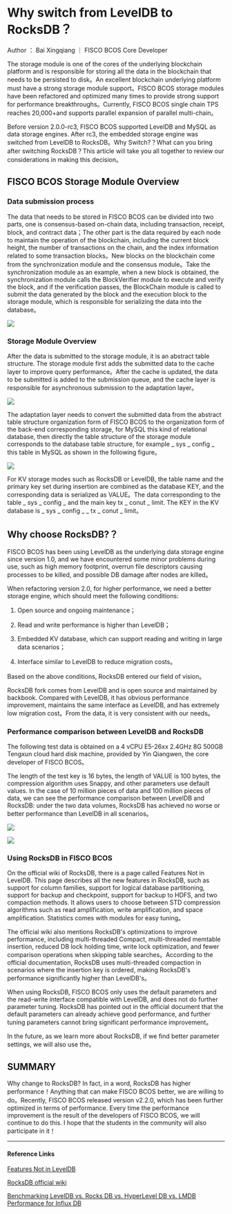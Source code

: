 # Why switch from LevelDB to RocksDB？

Author ： Bai Xingqiang ｜ FISCO BCOS Core Developer

The storage module is one of the cores of the underlying blockchain platform and is responsible for storing all the data in the blockchain that needs to be persisted to disk。An excellent blockchain underlying platform must have a strong storage module support。FISCO BCOS storage modules have been refactored and optimized many times to provide strong support for performance breakthroughs。Currently, FISCO BCOS single chain TPS reaches 20,000+and supports parallel expansion of parallel multi-chain。

Before version 2.0.0-rc3, FISCO BCOS supported LevelDB and MySQL as data storage engines. After rc3, the embedded storage engine was switched from LevelDB to RocksDB。Why Switch?？What can you bring after switching RocksDB？This article will take you all together to review our considerations in making this decision。

## FISCO BCOS Storage Module Overview

### Data submission process

The data that needs to be stored in FISCO BCOS can be divided into two parts, one is consensus-based on-chain data, including transaction, receipt, block, and contract data；The other part is the data required by each node to maintain the operation of the blockchain, including the current block height, the number of transactions on the chain, and the index information related to some transaction blocks。New blocks on the blockchain come from the synchronization module and the consensus module。Take the synchronization module as an example, when a new block is obtained, the synchronization module calls the BlockVerifier module to execute and verify the block, and if the verification passes, the BlockChain module is called to submit the data generated by the block and the execution block to the storage module, which is responsible for serializing the data into the database。

![](../../../../images/articles/why_switch_to_rocksdb/IMG_5305.PNG)

### Storage Module Overview

After the data is submitted to the storage module, it is an abstract table structure. The storage module first adds the submitted data to the cache layer to improve query performance。After the cache is updated, the data to be submitted is added to the submission queue, and the cache layer is responsible for asynchronous submission to the adaptation layer。

![](../../../../images/articles/why_switch_to_rocksdb/IMG_5306.PNG)

The adaptation layer needs to convert the submitted data from the abstract table structure organization form of FISCO BCOS to the organization form of the back-end corresponding storage, for MySQL this kind of relational database, then directly the table structure of the storage module corresponds to the database table structure, for example _ sys _ config _ this table in MySQL as shown in the following figure。

![](../../../../images/articles/why_switch_to_rocksdb/IMG_5307.PNG)

For KV storage modes such as RocksDB or LevelDB, the table name and the primary key set during insertion are combined as the database KEY, and the corresponding data is serialized as VALUE。The data corresponding to the table _ sys _ config _ and the main key tx _ conut _ limit. The KEY in the KV database is _ sys _ config _ _ tx _ conut _ limit。

## Why choose RocksDB?？

FISCO BCOS has been using LevelDB as the underlying data storage engine since version 1.0, and we have encountered some minor problems during use, such as high memory footprint, overrun file descriptors causing processes to be killed, and possible DB damage after nodes are killed。

When refactoring version 2.0, for higher performance, we need a better storage engine, which should meet the following conditions:

1. Open source and ongoing maintenance；

2. Read and write performance is higher than LevelDB；

3. Embedded KV database, which can support reading and writing in large data scenarios；

4. Interface similar to LevelDB to reduce migration costs。 

Based on the above conditions, RocksDB entered our field of vision。

RocksDB fork comes from LevelDB and is open source and maintained by backbook. Compared with LevelDB, it has obvious performance improvement, maintains the same interface as LevelDB, and has extremely low migration cost。From the data, it is very consistent with our needs。 

### Performance comparison between LevelDB and RocksDB

The following test data is obtained on a 4 vCPU E5-26xx 2.4GHz 8G 500GB Tengxun cloud hard disk machine, provided by Yin Qiangwen, the core developer of FISCO BCOS。

The length of the test key is 16 bytes, the length of VALUE is 100 bytes, the compression algorithm uses Snappy, and other parameters use default values. In the case of 10 million pieces of data and 100 million pieces of data, we can see the performance comparison between LevelDB and RocksDB: under the two data volumes, RocksDB has achieved no worse or better performance than LevelDB in all scenarios。


![](../../../../images/articles/why_switch_to_rocksdb/IMG_5308.PNG)

![](../../../../images/articles/why_switch_to_rocksdb/IMG_5309.PNG)

### Using RocksDB in FISCO BCOS

On the official wiki of RocksDB, there is a page called Features Not in LevelDB. This page describes all the new features in RocksDB, such as support for column families, support for logical database partitioning, support for backup and checkpoint, support for backup to HDFS, and two compaction methods. It allows users to choose between STD compression algorithms such as read amplification, write amplification, and space amplification. Statistics comes with modules for easy tuning。

The official wiki also mentions RocksDB's optimizations to improve performance, including multi-threaded Compact, multi-threaded memtable insertion, reduced DB lock holding time, write lock optimization, and fewer comparison operations when skipping table searches。According to the official documentation, RocksDB uses multi-threaded compaction in scenarios where the insertion key is ordered, making RocksDB's performance significantly higher than LevelDB's。

When using RocksDB, FISCO BCOS only uses the default parameters and the read-write interface compatible with LevelDB, and does not do further parameter tuning. RocksDB has pointed out in the official document that the default parameters can already achieve good performance, and further tuning parameters cannot bring significant performance improvement。

In the future, as we learn more about RocksDB, if we find better parameter settings, we will also use the。

## SUMMARY

Why change to RocksDB? In fact, in a word, RocksDB has higher performance！Anything that can make FISCO BCOS better, we are willing to do。Recently, FISCO BCOS released version v2.2.0, which has been further optimized in terms of performance. Every time the performance improvement is the result of the developers of FISCO BCOS, we will continue to do this. I hope that the students in the community will also participate in it！

------

#### Reference Links

[Features Not in LevelDB](https://github.com/facebook/rocksdb/wiki/Features-Not-in-LevelDB)

[RocksDB official wiki](https://github.com/facebook/rocksdb/wiki/Performance-Benchmarks)

[Benchmarking LevelDB vs. Rocks DB vs. HyperLevel DB vs. LMDB Performance for Influx DB](https://www.influxdata.com/blog/benchmarking-leveldb-vs-rocksdb-vs-hyperleveldb-vs-lmdb-performance-for-influxdb/)